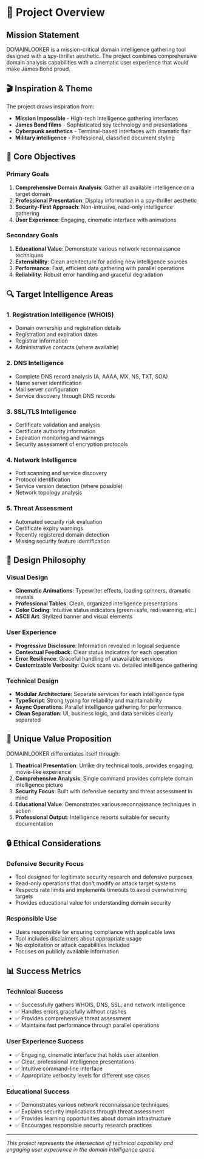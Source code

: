 # 🎯 Project Overview

## Mission Statement

DOMAINLOOKER is a mission-critical domain intelligence gathering tool designed with a spy-thriller aesthetic. The project combines comprehensive domain analysis capabilities with a cinematic user experience that would make James Bond proud.

## 🎬 Inspiration & Theme

The project draws inspiration from:
- **Mission Impossible** - High-tech intelligence gathering interfaces
- **James Bond films** - Sophisticated spy technology and presentations
- **Cyberpunk aesthetics** - Terminal-based interfaces with dramatic flair
- **Military intelligence** - Professional, classified document styling

## 🎯 Core Objectives

### Primary Goals
1. **Comprehensive Domain Analysis**: Gather all available intelligence on a target domain
2. **Professional Presentation**: Display information in a spy-thriller aesthetic
3. **Security-First Approach**: Non-intrusive, read-only intelligence gathering
4. **User Experience**: Engaging, cinematic interface with animations

### Secondary Goals
1. **Educational Value**: Demonstrate various network reconnaissance techniques
2. **Extensibility**: Clean architecture for adding new intelligence sources
3. **Performance**: Fast, efficient data gathering with parallel operations
4. **Reliability**: Robust error handling and graceful degradation

## 🔍 Target Intelligence Areas

### 1. **Registration Intelligence (WHOIS)**
- Domain ownership and registration details
- Registration and expiration dates
- Registrar information
- Administrative contacts (where available)

### 2. **DNS Intelligence**
- Complete DNS record analysis (A, AAAA, MX, NS, TXT, SOA)
- Name server identification
- Mail server configuration
- Service discovery through DNS records

### 3. **SSL/TLS Intelligence**
- Certificate validation and analysis
- Certificate authority information
- Expiration monitoring and warnings
- Security assessment of encryption protocols

### 4. **Network Intelligence**
- Port scanning and service discovery
- Protocol identification
- Service version detection (where possible)
- Network topology analysis

### 5. **Threat Assessment**
- Automated security risk evaluation
- Certificate expiry warnings
- Recently registered domain detection
- Missing security feature identification

## 🎨 Design Philosophy

### Visual Design
- **Cinematic Animations**: Typewriter effects, loading spinners, dramatic reveals
- **Professional Tables**: Clean, organized intelligence presentations
- **Color Coding**: Intuitive status indicators (green=safe, red=warning, etc.)
- **ASCII Art**: Stylized banner and visual elements

### User Experience
- **Progressive Disclosure**: Information revealed in logical sequence
- **Contextual Feedback**: Clear status indicators for each operation
- **Error Resilience**: Graceful handling of unavailable services
- **Customizable Verbosity**: Quick scans vs. detailed intelligence gathering

### Technical Design
- **Modular Architecture**: Separate services for each intelligence type
- **TypeScript**: Strong typing for reliability and maintainability
- **Async Operations**: Parallel intelligence gathering for performance
- **Clean Separation**: UI, business logic, and data services clearly separated

## 🎪 Unique Value Proposition

DOMAINLOOKER differentiates itself through:

1. **Theatrical Presentation**: Unlike dry technical tools, provides engaging, movie-like experience
2. **Comprehensive Analysis**: Single command provides complete domain intelligence picture
3. **Security Focus**: Built with defensive security and threat assessment in mind
4. **Educational Value**: Demonstrates various reconnaissance techniques in action
5. **Professional Output**: Intelligence reports suitable for security documentation

## 🔒 Ethical Considerations

### Defensive Security Focus
- Tool designed for legitimate security research and defensive purposes
- Read-only operations that don't modify or attack target systems
- Respects rate limits and implements timeouts to avoid overwhelming targets
- Provides educational value for understanding domain security

### Responsible Use
- Users responsible for ensuring compliance with applicable laws
- Tool includes disclaimers about appropriate usage
- No exploitation or attack capabilities included
- Focuses on publicly available information

## 📊 Success Metrics

### Technical Success
- ✅ Successfully gathers WHOIS, DNS, SSL, and network intelligence
- ✅ Handles errors gracefully without crashes
- ✅ Provides comprehensive threat assessment
- ✅ Maintains fast performance through parallel operations

### User Experience Success
- ✅ Engaging, cinematic interface that holds user attention
- ✅ Clear, professional intelligence presentations
- ✅ Intuitive command-line interface
- ✅ Appropriate verbosity levels for different use cases

### Educational Success
- ✅ Demonstrates various network reconnaissance techniques
- ✅ Explains security implications through threat assessment
- ✅ Provides learning opportunities about domain infrastructure
- ✅ Encourages responsible security research practices

---

*This project represents the intersection of technical capability and engaging user experience in the domain intelligence space.*